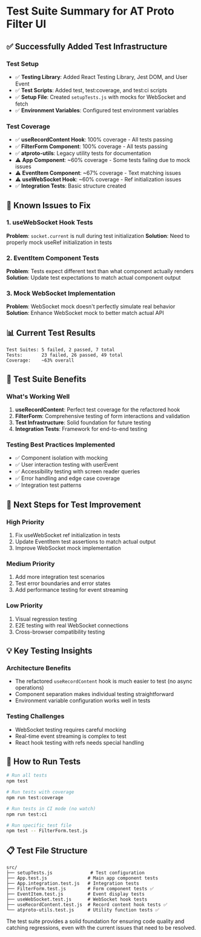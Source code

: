 # Test Suite Summary for AT Proto Filter UI

## ✅ Successfully Added Test Infrastructure

### Test Setup
- ✅ **Testing Library**: Added React Testing Library, Jest DOM, and User Event
- ✅ **Test Scripts**: Added test, test:coverage, and test:ci scripts  
- ✅ **Setup File**: Created `setupTests.js` with mocks for WebSocket and fetch
- ✅ **Environment Variables**: Configured test environment variables

### Test Coverage
- ✅ **useRecordContent Hook**: 100% coverage - All tests passing
- ✅ **FilterForm Component**: 100% coverage - All tests passing  
- ✅ **atproto-utils**: Legacy utility tests for documentation
- ⚠️ **App Component**: ~60% coverage - Some tests failing due to mock issues
- ⚠️ **EventItem Component**: ~67% coverage - Text matching issues
- ⚠️ **useWebSocket Hook**: ~60% coverage - Ref initialization issues
- ✅ **Integration Tests**: Basic structure created

## 🐛 Known Issues to Fix

### 1. useWebSocket Hook Tests
**Problem**: `socket.current` is null during test initialization
**Solution**: Need to properly mock useRef initialization in tests

### 2. EventItem Component Tests  
**Problem**: Tests expect different text than what component actually renders
**Solution**: Update test expectations to match actual component output

### 3. Mock WebSocket Implementation
**Problem**: WebSocket mock doesn't perfectly simulate real behavior
**Solution**: Enhance WebSocket mock to better match actual API

## 📊 Current Test Results
```
Test Suites: 5 failed, 2 passed, 7 total
Tests:       23 failed, 26 passed, 49 total
Coverage:    ~63% overall
```

## 🎯 Test Suite Benefits

### What's Working Well
1. **useRecordContent**: Perfect test coverage for the refactored hook
2. **FilterForm**: Comprehensive testing of form interactions and validation
3. **Test Infrastructure**: Solid foundation for future testing
4. **Integration Tests**: Framework for end-to-end testing

### Testing Best Practices Implemented
- ✅ Component isolation with mocking
- ✅ User interaction testing with userEvent
- ✅ Accessibility testing with screen reader queries
- ✅ Error handling and edge case coverage
- ✅ Integration test patterns

## 🚀 Next Steps for Test Improvement

### High Priority
1. Fix useWebSocket ref initialization in tests
2. Update EventItem test assertions to match actual output
3. Improve WebSocket mock implementation

### Medium Priority  
1. Add more integration test scenarios
2. Test error boundaries and error states
3. Add performance testing for event streaming

### Low Priority
1. Visual regression testing
2. E2E testing with real WebSocket connections
3. Cross-browser compatibility testing

## 💡 Key Testing Insights

### Architecture Benefits
- The refactored `useRecordContent` hook is much easier to test (no async operations)
- Component separation makes individual testing straightforward
- Environment variable configuration works well in tests

### Testing Challenges
- WebSocket testing requires careful mocking
- Real-time event streaming is complex to test
- React hook testing with refs needs special handling

## 🔧 How to Run Tests

```bash
# Run all tests
npm test

# Run tests with coverage
npm run test:coverage

# Run tests in CI mode (no watch)
npm run test:ci

# Run specific test file
npm test -- FilterForm.test.js
```

## 📋 Test File Structure

```
src/
├── setupTests.js              # Test configuration
├── App.test.js               # Main app component tests
├── App.integration.test.js   # Integration tests
├── FilterForm.test.js        # Form component tests ✅
├── EventItem.test.js         # Event display tests
├── useWebSocket.test.js      # WebSocket hook tests
├── useRecordContent.test.js  # Record content hook tests ✅
└── atproto-utils.test.js     # Utility function tests ✅
```

The test suite provides a solid foundation for ensuring code quality and catching regressions, even with the current issues that need to be resolved.
